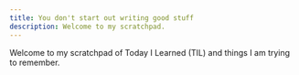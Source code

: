 ```yaml
---
title: You don't start out writing good stuff
description: Welcome to my scratchpad.
---
```

Welcome to my scratchpad of Today I Learned (TIL) and things I am trying to remember.
